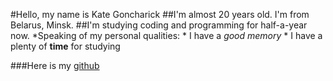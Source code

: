 #Hello, my name is Kate Goncharick
##I'm almost 20 years old. I'm from Belarus, Minsk. 
##I'm studying coding and programming for half-a-year now.
*Speaking of my personal qualities:
    * I have a *good memory*
    * I have a plenty of **time** for studying

###Here is my [github]( https://github.com/KateGoncharik)